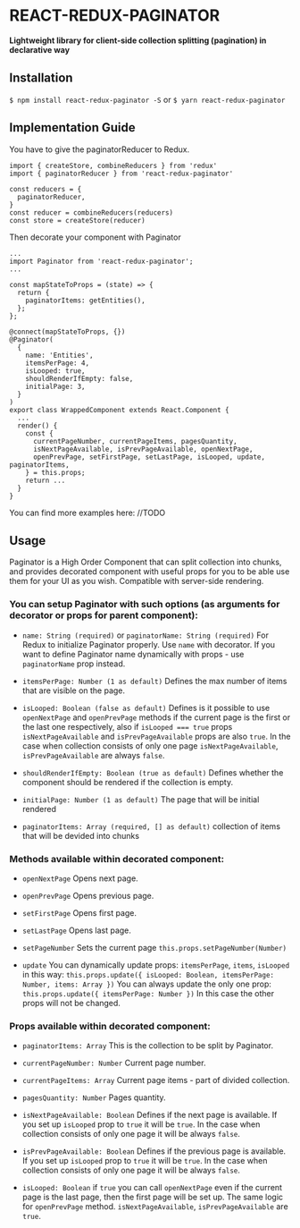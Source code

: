 # REACT-REDUX-PAGINATOR

**Lightweight library for client-side collection splitting (pagination) in declarative way**

## Installation

`$ npm install react-redux-paginator -S`
or
`$ yarn react-redux-paginator`

## Implementation Guide
You have to give the paginatorReducer to Redux.

```
import { createStore, combineReducers } from 'redux'
import { paginatorReducer } from 'react-redux-paginator'

const reducers = {
  paginatorReducer,
}
const reducer = combineReducers(reducers)
const store = createStore(reducer)
```

Then decorate your component with Paginator
```
...
import Paginator from 'react-redux-paginator';
...

const mapStateToProps = (state) => {
  return {
    paginatorItems: getEntities(),
  };
};

@connect(mapStateToProps, {})
@Paginator(
  {
    name: 'Entities',
    itemsPerPage: 4,
    isLooped: true,
    shouldRenderIfEmpty: false,
    initialPage: 3,
  }
)
export class WrappedComponent extends React.Component {
  ...
  render() {
    const {
      currentPageNumber, currentPageItems, pagesQuantity,
      isNextPageAvailable, isPrevPageAvailable, openNextPage,
      openPrevPage, setFirstPage, setLastPage, isLooped, update, paginatorItems,
    } = this.props;
    return ...
  }
}

```
You can find more examples here: //TODO

## Usage
Paginator is a High Order Component that can split collection into chunks, and provides decorated component with useful props for you to be able use them for your UI as you wish.
Compatible with server-side rendering.

### You can setup Paginator with such options (as arguments for decorator or props for parent component):

 - `name: String (required)` or `paginatorName: String (required)`
  For Redux to initialize Paginator properly.
  Use `name` with decorator. If you want to define Paginator name dynamically with props - use `paginatorName` prop instead.

 - `itemsPerPage: Number (1 as default)`
  Defines the max number of items that are visible on the page.

 - `isLooped: Boolean (false as default)`
  Defines is it possible to use `openNextPage` and `openPrevPage` methods if the current page is the first or the last one respectively, also if `isLooped === true` props `isNextPageAvailable` and `isPrevPageAvailable` props are also `true`.
  In the case when collection consists of only one page `isNextPageAvailable`, `isPrevPageAvailable` are always `false`.

 - `shouldRenderIfEmpty: Boolean (true as default)`
  Defines whether the component should be rendered if the collection is empty.

 - `initialPage: Number (1 as default)`
  The page that will be initial rendered

 - `paginatorItems: Array (required, [] as default)`
collection of items that will be devided into chunks

### Methods available within decorated component:
 - `openNextPage`
  Opens next page.

 - `openPrevPage`
  Opens previous page.

 - `setFirstPage`
  Opens first page.

 - `setLastPage`
  Opens last page.

 - `setPageNumber`
  Sets the current page  `this.props.setPageNumber(Number)`

 - `update`
  You can dynamically update props:  `itemsPerPage`, `items`, `isLooped` in this way: `this.props.update({ isLooped: Boolean, itemsPerPage: Number, items: Array })`
  You can always update the only one prop: `this.props.update({ itemsPerPage: Number })`
  In this case the other props will not be changed.

### Props available within decorated component:

 - `paginatorItems: Array`
  This is the collection to be split by Paginator.

 - `currentPageNumber: Number`
  Current page number.

 - `currentPageItems: Array`
  Current page items - part of divided collection.

 - `pagesQuantity: Number`
  Pages quantity.

 - `isNextPageAvailable: Boolean`
  Defines if the next page is available. If you set up `isLooped` prop to `true` it will be `true`. In the case when collection consists of only one page it will be always `false`.

 - `isPrevPageAvailable: Boolean`
  Defines if the previous page is available. If you set up `isLooped` prop to `true` it will be `true`. In the case when collection consists of only one page it will be always `false`.

 - `isLooped: Boolean`
  if `true` you can call `openNextPage` even if the current page is the last page, then the first page will be set up. The same logic for `openPrevPage` method. `isNextPageAvailable`, `isPrevPageAvailable` are `true`.

